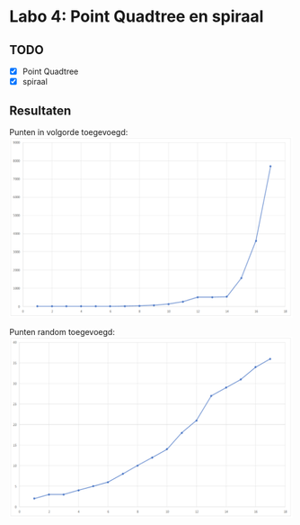 # Labo 4: Point Quadtree en spiraal

## TODO

- [x] Point Quadtree
- [x] spiraal

## Resultaten

Punten in volgorde toegevoegd:
![volgorde](volgorde.png)

Punten random toegevoegd:
![random](random.png)
